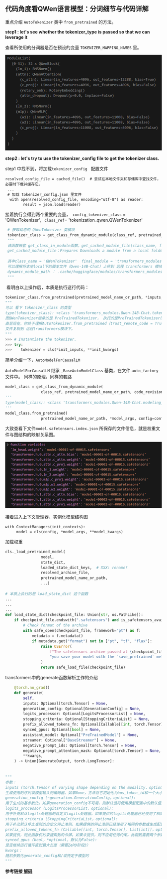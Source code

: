 ## 代码角度看QWen语言模型：分词细节与代码详解



重点介绍 `AutoTokenizer` 类中 `from_pretrained` 的方法。

**step1 : let's see whether the tokenizer_type is passed so that we can leverage it**

 查看所使用的分词器是否在预设的变量 `TOKENIZER_MAPPING_NAMES` 里。

![](./assets/qwen/image-20231122184948035.png)

**step2 :  let's try to use the tokenizer_config file to get the tokenizer class.**

  step1 中找不到，将加载`tokenizer_config ` 配置文件

```
resolved_config_file = cached_file()  # 尝试在本地文件夹和存储库中查找文件，必要时下载并缓存它。
 ...
 # 加载 tokenizer_config.json 里文件
  with open(resolved_config_file, encoding="utf-8") as reader:
        result = json.load(reader)
```

接着执行会得到两个重要的变量，` config_tokenizer_class` =   'QWenTokenizer',  ` class_ref`= 'tokenization_qwen.QWenTokenizer'

```python
 # 获取动态的 QWenTokenizer 类模块
 tokenizer_class = get_class_from_dynamic_module(class_ref, pretrained_model_name_or_path, **kwargs)
 """
 该函数嵌套 get_class_in_module函数，get_cached_module_file(class_name, final_module.replace(".py", ""))
 get_cached_module_file：Prepares Downloads a module from a local folder or a distant repo and returns its path inside the cached  Transformers module.
 
 其中class_name = 'QWenTokenizer'  final_module = 'transformers_modules/Qwen-14B-Chat/tokenization_qwen.py'
 可以理解将本地local下的脚本文件（Qwen-14B-Chat）上传到 远程 transformers 模块下，即dynamic_module_path，便于使用tansformers其他基本组件模块。
 dynamic_module_path ： .cache/huggingface/modules/transformers_modules/Qwen-14B-Chat
 """
```

​    看明白以上操作后，本质是执行这行代码：

```python
tokenizer_class.from_pretrained(pretrained_model_name_or_path, *inputs, **kwargs)
"""
可以 看下 tokenizer_class 的类型
type(tokenizer_class): <class 'transformers_modules.Qwen-14B-Chat.tokenization_qwen.QWenTokenizer'>
而QWenTokenizer继承的是 PreTrainedTokenizer， 执行的是PreTrainedTokenizer(PreTrainedTokenizerBase).from_pretrained.  
直至现在，你终于理解AutoTokenizer.from_pretrained（trust_remote_code = True）， trust_remote_code 这个参数的意义，就是本地local下的.py
文件复制到 远程transformers模块下。
"""
>>> # Instantiate the tokenizer.
>>> try:
>>>    tokenizer = cls(*init_inputs, **init_kwargs)
```



简单介绍一下，`AutoModelForCausalLM`

`AutoModelForCausalLM`  继承  `_BaseAutoModelClass` 基类，在文件 `auto_factory` 文件中。 
同样的原理，同样的套路

```python
model_class = get_class_from_dynamic_module(
                class_ref, pretrained_model_name_or_path, code_revision=code_revision, **hub_kwargs, **kwargs)
'''
type(model_class): <class 'transformers_modules.Qwen-14B-Chat.modeling_qwen.QWenLMHeadModel'>
'''
model_class.from_pretrained(
                pretrained_model_name_or_path, *model_args, config=config, **hub_kwargs, **kwargs)

```

大致查看下文件`model.safetensors.index.json` 所保存的文件信息，就是权重文件与图结构的映射关系图。

![image-20231127173818687](./assets/qwen/image5.png)

接着进入上下文管理器，实例化模型结构图

```
with ContextManagers(init_contexts):
     model = cls(config, *model_args, **model_kwargs)
```

加载权重

```python
cls._load_pretrained_model(
                model,
                state_dict,
                loaded_state_dict_keys,  # XXX: rename?
                resolved_archive_file,
                pretrained_model_name_or_path,
                ...)

# 本质上执行的是 load_state_dict 这个函数
...
...
...
def load_state_dict(checkpoint_file: Union[str, os.PathLike]):
    if checkpoint_file.endswith(".safetensors") and is_safetensors_available():
        # Check format of the archive
        with safe_open(checkpoint_file, framework="pt") as f:
            metadata = f.metadata()
            if metadata.get("format") not in ["pt", "tf", "flax"]:
                raise OSError(
                    f"The safetensors archive passed at {checkpoint_file} does not contain the valid metadata. Make sure "
                    "you save your model with the `save_pretrained` method."
                )
                return safe_load_file(checkpoint_file)
```

transformers中的generate函数解析工作的介绍

```python
    @torch.no_grad()
    def generate(
        self,
        inputs: Optional[torch.Tensor] = None,
        generation_config: Optional[GenerationConfig] = None,
        logits_processor: Optional[LogitsProcessorList] = None,
        stopping_criteria: Optional[StoppingCriteriaList] = None,
        prefix_allowed_tokens_fn: Optional[Callable[[int, torch.Tensor], List[int]]] = None,
        synced_gpus: Optional[bool] = None,
        assistant_model: Optional["PreTrainedModel"] = None,
        streamer: Optional["BaseStreamer"] = None,
        negative_prompt_ids: Optional[torch.Tensor] = None,
        negative_prompt_attention_mask: Optional[torch.Tensor] = None,
        **kwargs,
    ) -> Union[GenerateOutput, torch.LongTensor]:
        
        
"""
参数：
inputs (torch.Tensor of varying shape depending on the modality，optional):
生成使用的序列或模型输入到编码器。如果None，方法将它初始化为bos_token_id和一个大小为1的批次大小。对于只包含解码器的模型，inputs应该以input_ids的形式输入。对于编码器-解码器模型，inputs可以代表input_ids，input_values，input_features或pixel_values的任何一种。
generation_config (~generation.GenerationConfig，optional):
用于生成的基参数化。如果generation_config不可用，则默认值将使用模型配置中的默认值。如果提供的参数与generation_config中的参数匹配，则将使用这些参数。如果不提供generation_config，则将使用以下加载顺序：1）从generation_config.json模型文件中获取；2）从模型配置中获取。请注意，未指定的参数将继承~generation.GenerationConfig的默认值，其文档应该用于参数化生成。
logits_processor (LogitsProcessorList，optional):
用于补充默认logits处理器的自定义logits处理器。如果提供的logits处理器已经使用了相同的参数或生成配置，则会引发错误。此功能旨在为高级用户提供便利。
stopping_criteria (StoppingCriteriaList，optional):
用于补充默认停止准则的自定义停止准则。如果提供的停止准则已经使用了相同的参数或生成配置，则会引发错误。此功能旨在为高级用户提供便利。
prefix_allowed_tokens_fn (Callable[[int, torch.Tensor], List[int]]，optional):
如果提供，则此函数仅约束搜索到的令牌。如果未提供，则不应用任何约束。此函数需要两个参数：批次IDbatch_id和input_ids。它应该返回一个条件为batch_id和以前生成的令牌inputs_ids的令牌列表。此功能可用于约束带前缀的生成，如自回归实体检索中所述。
synced_gpus (bool，*optional，默认为False):
是否继续运行循环直到最大长度（需要ZeRO阶段3）
kwargs：
随机参数化generate_config和/或特定于模型的
"""        
```

 **参考链接  [解码](https://www.likecs.com/show-308663700.html)**

